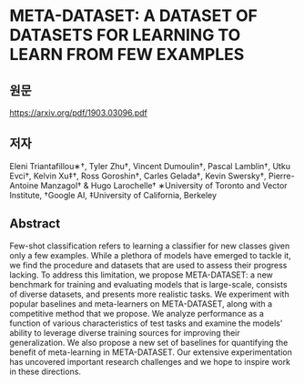 # META-DATASET: A DATASET OF DATASETS FOR LEARNING TO LEARN FROM FEW EXAMPLES

## 원문
https://arxiv.org/pdf/1903.03096.pdf

## 저자
Eleni Triantafillou∗†, Tyler Zhu†, Vincent Dumoulin†, Pascal Lamblin†, Utku Evci†, Kelvin Xu‡†, Ross Goroshin†, Carles Gelada†, Kevin Swersky†, Pierre-Antoine Manzagol† & Hugo Larochelle†
∗University of Toronto and Vector Institute, †Google AI, ‡University of California, Berkeley

## Abstract
Few-shot classification refers to learning a classifier for new classes given only a
few examples. While a plethora of models have emerged to tackle it, we find the
procedure and datasets that are used to assess their progress lacking. To address
this limitation, we propose META-DATASET: a new benchmark for training and
evaluating models that is large-scale, consists of diverse datasets, and presents
more realistic tasks. We experiment with popular baselines and meta-learners
on META-DATASET, along with a competitive method that we propose. We
analyze performance as a function of various characteristics of test tasks and
examine the models’ ability to leverage diverse training sources for improving their
generalization. We also propose a new set of baselines for quantifying the benefit of
meta-learning in META-DATASET. Our extensive experimentation has uncovered
important research challenges and we hope to inspire work in these directions.
